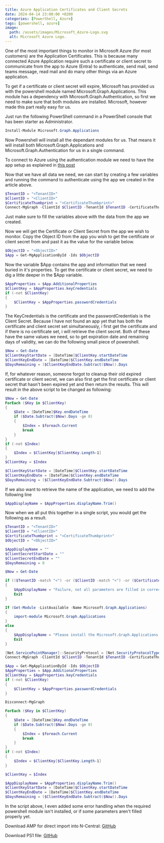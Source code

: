 ```yaml
---
title: Azure Application Certificates and Client Secrets
date: 2024-04-14 23:00:00 +0200
categories: [PowerShell, Azure]
tags: [powershell, azure]
image:
  path: /assets/images/Microsoft_Azure-Logo.svg
  alt: Microsoft Azure Logo.
---
```

One of the most important things to monitor in Microsoft Azure (for most customers) are the Application Certificates. This is because many connected Azure Application require such a certificate or client secret to communicate from the app to Azure (Entra) to authenticate, send mail, send teams message, read mail and do many other things via an Azure application.

To get if a certificate or client secret will expire, Microsoft has provided us with the powershell module named Microsoft.Graph.Applications.
This module has a dependency with Microsoft.Graph.Authentication, so first we need to make sure that both modules are installed. Microsoft, however made this part really easy for us.

Just run the following PowerShell command in a PowerShell console that has been starter as Administrator.
```powershell
Install-Module Microsoft.Graph.Applications
```

Now Powershell will install all the dependant modules for us. That means it will install both Microsoft.Graph.Applications and Microsoft.Graph.Authentication for us in a single command.

To connect to Azure using the authentication module we need to have the app setup as explained in [this post](posts/Azure-Monitoring-Requirements/)

Now that we have all data we need, we can start by creating a few variables and running the command to authenticate using the app we created in the article above.
```powershell
$TenantID = "<TenantID>"
$ClientID = "<ClientID>"
$CertificateThumbprint = "<CertificateThumbprint>"
Connect-MgGraph -ClientId $ClientID -TenantId $TenantID -CertificateThumbprint $CertificateThumbprint -Environment Global
```
Just make sure to fill the variables above with the data from the app we created.

Now we will get the Certificate or Client Secret from the app we wish to monitor. Copy the Object ID from the app you wish to get the certificate or client secret from and past it as the value for the variable below.
```powershell
$ObjectID = "<ObjectID>"
$App = Get-MgApplicationById -Ids $ObjectID
```

Now the variable $App contains the app and information that we need buried in it's properties.
To get the certificate or client secret, we need to dig a little deeper in the $App variable.
```powershell
$AppProperties = $App.AdditionalProperties
$ClientKey = $AppProperties.keyCredentials
if (-not $ClientKey)
{
    $ClientKey = $AppProperties.passwordCredentials
}
```

The KeyCredentials is the certificate and the passwordCredentials is the Client Secret.
Because I have not found an app yet that has both the certificate and client secret set simultaneously, i first get the certificate and if there is no certificate set, i will retrieve the client secret.
Both of these have the same values we need, so to get expiration date and remaining days of validity, we can do the following small piece of powershell.
```powershell
$Now = Get-Date
$ClientKeyStartDate = [DateTime]$ClientKey.startDateTime
$ClientKeyEndDate = [DateTime]$ClientKey.endDateTime
$DaysRemaining = ($ClientKeyEndDate.Subtract($Now)).Days
```
If, for whatever reason, someone forgot to cleanup their old expired certificate or client secret, we can also first get the first certificate or client secret that hasn't been expired yet and then return the results.
This will result in the above script to be changed as following:
```powershell
$Now = Get-Date
ForEach ($Key in $ClientKey)
{
	$Date = [DateTime]$Key.endDateTime
	if ($Date.Subtract($Now).Days -ge 0)
	{
		$Index = $foreach.Current
		break
	}
}
if (-not $Index)
{
	$Index = $ClientKey[$ClientKey.Length-1]
}
$ClientKey = $Index

$ClientKeyStartDate = [DateTime]$ClientKey.startDateTime
$ClientKeyEndDate = [DateTime]$ClientKey.endDateTime
$DaysRemaining = ($ClientKeyEndDate.Subtract($Now)).Days
```

If we also want to retrieve the name of the application, we need to add the following line
```powershell
$AppDisplayName = $AppProperties.displayName.Trim()
```

Now when we all put this together in a single script, you would get the following as a result.
```powershell
$TenantID = "<TenantID>"
$ClientID = "<ClientID>"
$CertificateThumbprint = "<CertificateThumbprint>"
$ObjectID = "<ObjectID>"

$AppDisplayName = ""
$ClientSecretStartDate = ""
$ClientSecretEndDate = ""
$DaysRemaining = 0

$Now = Get-Date

if (($TenantID -match "<") -or ($ClientID -match "<") -or ($CertificateThumbprint -match "<") -or ($ObjectID -match "<"))
{
    $AppDisplayName = "Failure, not all parameters are filled in correctly"
    Exit
}

If (Get-Module -ListAvailable -Name Microsoft.Graph.Applications)
{
    import-module Microsoft.Graph.Applications
}
else
{
    $AppDisplayName = "Please install the Microsoft.Graph.Applications Powershell module on the executing server"
    Exit
}

[Net.ServicePointManager]::SecurityProtocol = [Net.SecurityProtocolType]::Tls12
Connect-MgGraph -ClientId $ClientID -TenantId $TenantID -CertificateThumbprint $CertificateThumbprint -Environment Global | Out-Null

$App = Get-MgApplicationById -Ids $ObjectID
$AppProperties = $App.AdditionalProperties
$ClientKey = $AppProperties.keyCredentials
if (-not $ClientKey)
{
    $ClientKey = $AppProperties.passwordCredentials
}

Disconnect-MgGraph

ForEach ($Key in $ClientKey)
{
	$Date = [DateTime]$Key.endDateTime
	if ($Date.Subtract($Now).Days -ge 0)
	{
		$Index = $foreach.Current
		break
	}
}
if (-not $Index)
{
	$Index = $ClientKey[$ClientKey.Length-1]
}

$ClientKey = $Index

$AppDisplayName = $AppProperties.displayName.Trim()
$ClientKeyStartDate = [DateTime]$ClientKey.startDateTime
$ClientKeyEndDate = [DateTime]$ClientKey.endDateTime
$DaysRemaining = ($ClientKeyEndDate.Subtract($Now)).Days
```

In the script above, I even added some error handling when the required powershell module isn't installed, or if some parameters aren't filled properly yet.

Download AMP for direct import into N-Central: [GitHub](https://github.com/eagle00789/N-Central/blob/master/Azure%20Monitoring/Azure%20Application%20Certificate/Azure%20Application%20Certificate%20v2.amp)

Download PS1 file: [GitHub](https://github.com/eagle00789/N-Central/blob/master/Azure%20Monitoring/Azure%20Application%20Certificate/Azure%20Application%20Certificate%20v2.ps1)